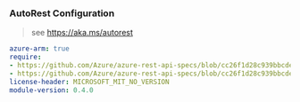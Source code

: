 ### AutoRest Configuration

> see https://aka.ms/autorest

``` yaml
azure-arm: true
require:
- https://github.com/Azure/azure-rest-api-specs/blob/cc26f1d28c939bbcde00a29aa8958b3eebb10cea/specification/chaos/resource-manager/readme.md
- https://github.com/Azure/azure-rest-api-specs/blob/cc26f1d28c939bbcde00a29aa8958b3eebb10cea/specification/chaos/resource-manager/readme.go.md
license-header: MICROSOFT_MIT_NO_VERSION
module-version: 0.4.0

```